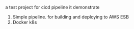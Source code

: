 a test project for cicd pipeline
it demonstrate
1. Simple pipeline. for building and deploying to AWS ESB
2. Docker k8s